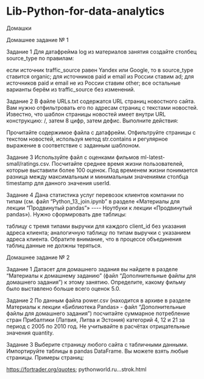# Lib-Python-for-data-analytics
Домашки

Домашнее задание № 1

Задание 1
Для датафрейма log из материалов занятия создайте столбец source_type по правилам:

если источник traffic_source равен Yandex или Google, то в source_type ставится organic;
для источников paid и email из России ставим ad;
для источников paid и email не из России ставим other;
все остальные варианты берём из traffic_source без изменений.

Задание 2
В файле URLs.txt содержатся URL страниц новостного сайта. Вам нужно отфильтровать его по адресам страниц с текстами новостей. Известно, что шаблон страницы новостей имеет внутри URL конструкцию: /, затем 8 цифр, затем дефис. Выполните действия:

Прочитайте содержимое файла с датафрейм.
Отфильтруйте страницы с текстом новостей, используя метод str.contains и регулярное выражение в соответствие с заданным шаблоном.

Задание 3
Используйте файл с оценками фильмов ml-latest-small/ratings.csv. Посчитайте среднее время жизни пользователей, которые выставили более 100 оценок. Под временем жизни понимается разница между максимальным и минимальным значениями столбца timestamp для данного значения userId.

Задание 4
Дана статистика услуг перевозок клиентов компании по типам (см. файл “Python_13_join.ipynb” в разделе «Материалы для лекции “Продвинутый pandas”» ---- Ноутбуки к лекции «Продвинутый pandas»).
Нужно сформировать две таблицы:

таблицу с тремя типами выручки для каждого client_id без указания адреса клиента;
аналогичную таблицу по типам выручки с указанием адреса клиента.
Обратите внимание, что в процессе объединения таблиц данные не должны теряться.

Домашнее задание № 2 

Задание 1
Датасет для домашнего задания вы найдете в разделе “Материалы к домашнему заданию” (файл “Дополнительные файлы для домашнего задания”) к этому занятию.
Определите, какому фильму было выставлено больше всего оценок 5.0.

Задание 2
По данным файла power.csv (находится в архиве в разделе Материалы к лекции «Библиотека Pandas» - файл “Дополнительные файлы для домашнего задания”) посчитайте суммарное потребление стран Прибалтики (Латвия, Литва и Эстония) категорий 4, 12 и 21 за период с 2005 по 2010 год. Не учитывайте в расчётах отрицательные значения quantity.

Задание 3
Выберите страницу любого сайта с табличными данными. Импортируйте таблицы в pandas DataFrame. Вы можете взять любые страницы.
Примеры страниц:

https://fortrader.org/quotes;
pythonworld.ru...strok.html
